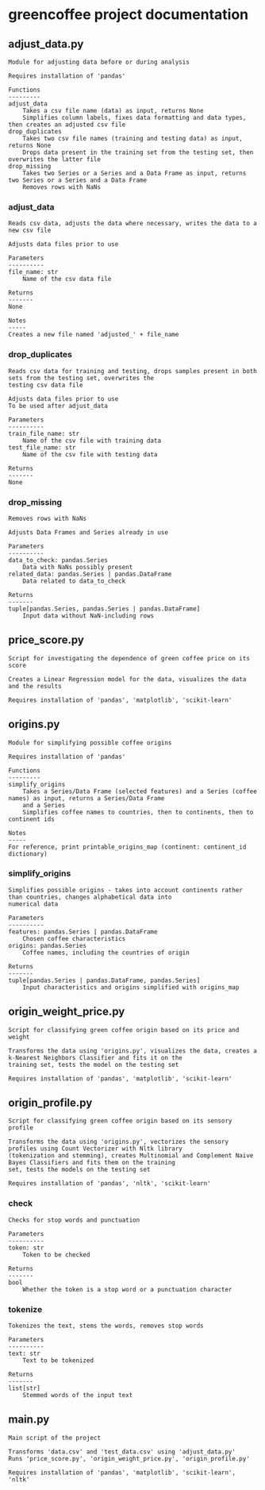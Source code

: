 # greencoffee project documentation

## adjust_data.py

    Module for adjusting data before or during analysis

    Requires installation of 'pandas'

    Functions
    ---------
    adjust_data
        Takes a csv file name (data) as input, returns None
        Simplifies column labels, fixes data formatting and data types, then creates an adjusted csv file
    drop_duplicates
        Takes two csv file names (training and testing data) as input, returns None
        Drops data present in the training set from the testing set, then overwrites the latter file
    drop_missing
        Takes two Series or a Series and a Data Frame as input, returns two Series or a Series and a Data Frame
        Removes rows with NaNs

### adjust_data

    Reads csv data, adjusts the data where necessary, writes the data to a new csv file

    Adjusts data files prior to use

    Parameters
    ----------
    file_name: str
        Name of the csv data file

    Returns
    -------
    None

    Notes
    -----
    Creates a new file named 'adjusted_' + file_name

### drop_duplicates

    Reads csv data for training and testing, drops samples present in both sets from the testing set, overwrites the
    testing csv data file

    Adjusts data files prior to use
    To be used after adjust_data

    Parameters
    ----------
    train_file_name: str
        Name of the csv file with training data
    test_file_name: str
        Name of the csv file with testing data

    Returns
    -------
    None

### drop_missing

    Removes rows with NaNs

    Adjusts Data Frames and Series already in use

    Parameters
    ----------
    data_to_check: pandas.Series
        Data with NaNs possibly present
    related_data: pandas.Series | pandas.DataFrame
        Data related to data_to_check

    Returns
    -------
    tuple[pandas.Series, pandas.Series | pandas.DataFrame]
        Input data without NaN-including rows

## price_score.py

    Script for investigating the dependence of green coffee price on its score

    Creates a Linear Regression model for the data, visualizes the data and the results

    Requires installation of 'pandas', 'matplotlib', 'scikit-learn'

## origins.py

    Module for simplifying possible coffee origins

    Requires installation of 'pandas'

    Functions
    ---------
    simplify_origins
        Takes a Series/Data Frame (selected features) and a Series (coffee names) as input, returns a Series/Data Frame
        and a Series
        Simplifies coffee names to countries, then to continents, then to continent ids

    Notes
    -----
    For reference, print printable_origins_map (continent: continent_id dictionary)

### simplify_origins

    Simplifies possible origins - takes into account continents rather than countries, changes alphabetical data into
    numerical data

    Parameters
    ----------
    features: pandas.Series | pandas.DataFrame
        Chosen coffee characteristics
    origins: pandas.Series
        Coffee names, including the countries of origin

    Returns
    -------
    tuple[pandas.Series | pandas.DataFrame, pandas.Series]
        Input characteristics and origins simplified with origins_map

## origin_weight_price.py

    Script for classifying green coffee origin based on its price and weight

    Transforms the data using 'origins.py', visualizes the data, creates a k-Nearest Neighbors Classifier and fits it on the
    training set, tests the model on the testing set

    Requires installation of 'pandas', 'matplotlib', 'scikit-learn'

## origin_profile.py

    Script for classifying green coffee origin based on its sensory profile

    Transforms the data using 'origins.py', vectorizes the sensory profiles using Count Vectorizer with Nltk library
    (tokenization and stemming), creates Multinomial and Complement Naive Bayes Classifiers and fits them on the training
    set, tests the models on the testing set

    Requires installation of 'pandas', 'nltk', 'scikit-learn'

### check

    Checks for stop words and punctuation

    Parameters
    ----------
    token: str
        Token to be checked

    Returns
    -------
    bool
        Whether the token is a stop word or a punctuation character

### tokenize

    Tokenizes the text, stems the words, removes stop words

    Parameters
    ----------
    text: str
        Text to be tokenized

    Returns
    -------
    list[str]
        Stemmed words of the input text

## main.py

    Main script of the project

    Transforms 'data.csv' and 'test_data.csv' using 'adjust_data.py'
    Runs 'price_score.py', 'origin_weight_price.py', 'origin_profile.py'

    Requires installation of 'pandas', 'matplotlib', 'scikit-learn', 'nltk'
